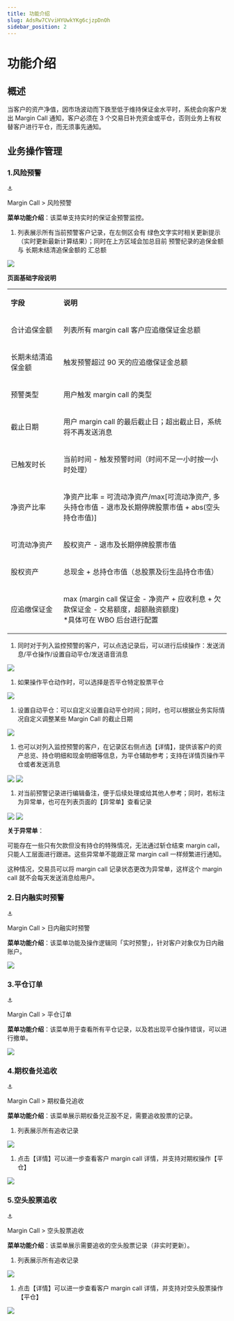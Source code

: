 ```yaml
---
title: 功能介绍
slug: AdsRw7CVviHYUwkYKg6cjzpDnOh
sidebar_position: 2
---
```



# 功能介绍

## 概述

当客户的资产净值，因市场波动而下跌至低于维持保证金水平时，系统会向客户发出 Margin Call 通知，客户必须在 3 个交易日补充资金或平仓，否则业务上有权替客户进行平仓，而无须事先通知。

## 业务操作管理

### 1.风险预警

<div class="callout callout-bg-6 callout-border-6">
<div class='callout-emoji'>⚓</div>
<p>Margin Call  &gt; 风险预警</p>
</div>

<b>菜单功能介绍</b>：该菜单支持实时的保证金预警监控。

1. 列表展示所有当前预警客户记录，在左侧区会有 绿色文字实时相关更新提示（实时更新最新计算结果）；同时在上方区域会加总目前 预警纪录的追保金额与 长期未结清追保金额的 汇总额

<img src="/assets/QUFkbpWP1oc3awxAQ1ZcF23mnNg.png" src-width="2418" src-height="1148" align="center"/>

<b>页面基础字段说明</b>

<table>
<colgroup>
<col width="160"/>
<col width="511"/>
</colgroup>
<tbody>
<tr><td><p><b>字段</b></p></td><td><p><b>说明</b></p></td></tr>
<tr><td><p>合计追保金额</p></td><td><p>列表所有 margin call 客户应追缴保证金总额</p></td></tr>
<tr><td><p>长期未结清追保金额</p></td><td><p>触发预警超过 90 天的应追缴保证金总额</p></td></tr>
<tr><td><p>预警类型</p></td><td><p>用户触发 margin call 的类型</p></td></tr>
<tr><td><p>截止日期</p></td><td><p>用户 margin call 的最后截止日；超出截止日，系统将不再发送消息</p></td></tr>
<tr><td><p>已触发时长</p></td><td><p>当前时间 - 触发预警时间（时间不足一小时按一小时处理）</p></td></tr>
<tr><td><p>净资产比率</p></td><td><p>净资产比率 = 可流动净资产/max[可流动净资产, 多头持仓市值 - 退市及长期停牌股票市值 + abs(空头持仓市值)]</p></td></tr>
<tr><td><p>可流动净资产</p></td><td><p>股权资产 - 退市及长期停牌股票市值</p></td></tr>
<tr><td><p>股权资产</p></td><td><p>总现金 + 总持仓市值（总股票及衍生品持仓市值）</p></td></tr>
<tr><td><p>应追缴保证金</p></td><td><p>max (margin call 保证金 - 净资产 + 应收利息 + 欠款保证金 - 交易额度，超额融资额度)<br/>*具体可在 WBO 后台进行配置</p></td></tr>
</tbody>
</table>

1. 同时对于列入监控预警的客户，可以点选记录后，可以进行后续操作：发送消息/平仓操作/设置自动平仓/发送语音消息

<img src="/assets/NraZb3PZ4oa5vYxwoVhcI1Pmn3b.png" src-width="2524" src-height="914" align="center"/>

1. 如果操作平仓动作时，可以选择是否平仓特定股票平仓

<img src="/assets/GxAdbTRVeoj0s7x5WLZcyMN3nQd.png" src-width="2506" src-height="908" align="center"/>

1. 设置自动平仓：可以自定义设置自动平仓时间；同时，也可以根据业务实际情况自定义调整某些 Margin Call 的截止日期

<img src="/assets/DYkubCr47oCzomxvgXYcvZx2nsb.png" src-width="2472" src-height="888" align="center"/>

1. 也可以对列入监控预警的客户，在记录区右侧点选【详情】，提供该客户的资产总览、持仓明细和现金明细等信息，为平仓辅助参考；支持在详情页操作平仓或者发送消息

<img src="/assets/JSzVbuiAfoTiR4xxDhscWsb3nPX.png" src-width="3546" src-height="384" align="center"/>

<img src="/assets/GCoTbVw0qoYB2vxKFMGcN35HnVh.png" src-width="3616" src-height="1782" align="center"/>

1. 对当前预警记录进行编辑备注，便于后续处理或给其他人参考​；同时，若标注为异常单，也可在列表页面的【异常单】查看记录

<img src="/assets/D6PXbM2oWo38DJxTpescHP0GnWe.png" src-width="3540" src-height="1096" align="center"/>

<img src="/assets/M0GlbbDSsouXLJxDEFmcpVTjnDb.png" src-width="3614" src-height="596" align="center"/>

<b>关于异常单</b>：

可能存在一些只有欠款但没有持仓的特殊情况，无法通过斩仓结束 margin call，只能人工层面进行跟进。这些异常单不能跟正常 margin call 一样频繁进行通知。

这种情况，交易员可以将 margin call 记录状态更改为异常单，这样这个 margin call 就不会每天发送消息给用户。

### 2.日内融实时预警

<div class="callout callout-bg-6 callout-border-6">
<div class='callout-emoji'>⚓</div>
<p>Margin Call  &gt; 日内融实时预警</p>
</div>

<b>菜单功能介绍</b>：该菜单功能及操作逻辑同「实时预警」，针对客户对象仅为日内融账户。

<img src="/assets/BkcPbCHSgo1b3AxqDIucIlUQnid.png" src-width="3854" src-height="1979" align="center"/>

### 3.平仓订单

<div class="callout callout-bg-6 callout-border-6">
<div class='callout-emoji'>⚓</div>
<p>Margin Call  &gt; 平仓订单</p>
</div>

<b>菜单功能介绍</b>：该菜单用于查看所有平仓记录，以及若出现平仓操作错误，可以进行撤单。

<img src="/assets/Hb0jbhUqAoA645x8YXZcM8hjnNf.png" src-width="3734" src-height="1464" align="center"/>

### 4.期权备兑追收

<div class="callout callout-bg-6 callout-border-6">
<div class='callout-emoji'>⚓</div>
<p>Margin Call  &gt; 期权备兑追收</p>
</div>

<b>菜单功能介绍</b>：该菜单展示期权备兑正股不足，需要追收股票的记录。

1. 列表展示所有追收记录

<img src="/assets/Z8H0bFPWAohYpcxYYaYclgTMnAh.png" src-width="3828" src-height="1450" align="center"/>

1. 点击【详情】可以进一步查看客户 margin call 详情，并支持对期权操作【平仓】

<img src="/assets/TVUfbSzFnotCFXxCe03cHjECn0e.png" src-width="3610" src-height="1792" align="center"/>

### 5.空头股票追收

<div class="callout callout-bg-6 callout-border-6">
<div class='callout-emoji'>⚓</div>
<p>Margin Call  &gt; 空头股票追收</p>
</div>

<b>菜单功能介绍</b>：该菜单展示需要追收的空头股票记录（非实时更新）。

1. 列表展示所有追收记录

<img src="/assets/CzoUb7D2yovYt9xNv7ic2il3nSe.png" src-width="3828" src-height="1970" align="center"/>

1. 点击【详情】可以进一步查看客户 margin call 详情，并支持对空头股票操作【平仓】

<img src="/assets/L3aHbEacuottNgxH94scwYBfnSe.png" src-width="3278" src-height="1798" align="center"/>

